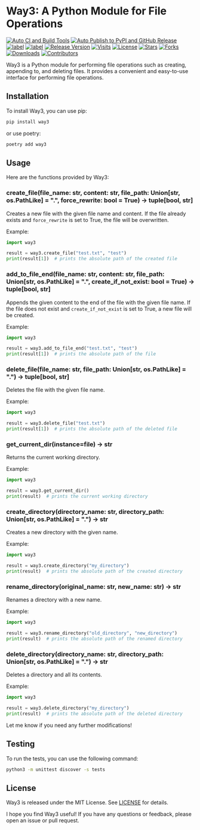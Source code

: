 # Way3: A Python Module for File Operations

[![Auto CI and Build Tools](https://github.com/aboutmydreams/way3/actions/workflows/ci-test.yml/badge.svg)](https://github.com/aboutmydreams/way3/actions/workflows/ci-test.yml)
[![Auto Publish to PyPI and GitHub Release](https://github.com/aboutmydreams/way3/actions/workflows/release.yml/badge.svg)](https://github.com/aboutmydreams/way3/actions/workflows/release.yml)
[![label](https://img.shields.io/badge/%E4%B8%AD%E6%96%87%E6%96%87%E6%A1%A3-ZH-brightgreen)](https://github.com/aboutmydreams/way3/blob/main/README_ZH.md)
[![label](https://img.shields.io/badge/English-EN-brightgreen)](https://github.com/aboutmydreams/way3/blob/main/README.md)
[![Release Version](https://img.shields.io/github/release/aboutmydreams/way3.svg)](https://github.com/aboutmydreams/way3/releases)
[![Visits](https://komarev.com/ghpvc/?username=aboutmydreams&repo=way3)](https://github.com/aboutmydreams/way3)
[![License](https://img.shields.io/github/license/aboutmydreams/way3.svg)](https://github.com/aboutmydreams/way3/license)
[![Stars](https://img.shields.io/github/stars/aboutmydreams/way3.svg)](https://github.com/aboutmydreams/way3/stargazers)
[![Forks](https://img.shields.io/github/forks/aboutmydreams/way3.svg)](https://github.com/aboutmydreams/way3/network)
[![Downloads](https://pepy.tech/badge/way3)](https://pepy.tech/project/way3)
[![Contributors](https://img.shields.io/github/contributors/aboutmydreams/way3.svg)](https://github.com/aboutmydreams/way3/graphs/contributors)

Way3 is a Python module for performing file operations such as creating, appending to, and deleting files. It provides a convenient and easy-to-use interface for performing file operations.

## Installation

To install Way3, you can use pip:

```bash
pip install way3
```

or use poetry:

```bash
poetry add way3 
```

## Usage

Here are the functions provided by Way3:

### create_file(file_name: str, content: str, file_path: Union[str, os.PathLike] = ".", force_rewrite: bool = True) -> tuple[bool, str]

Creates a new file with the given file name and content. If the file already exists and `force_rewrite` is set to True, the file will be overwritten.

Example:

```python
import way3

result = way3.create_file("test.txt", "test")
print(result[1])  # prints the absolute path of the created file
```

### add_to_file_end(file_name: str, content: str, file_path: Union[str, os.PathLike] = ".", create_if_not_exist: bool = True) -> tuple[bool, str]

Appends the given content to the end of the file with the given file name. If the file does not exist and `create_if_not_exist` is set to True, a new file will be created.

Example:

```python
import way3

result = way3.add_to_file_end("test.txt", "test")
print(result[1])  # prints the absolute path of the file
```

### delete_file(file_name: str, file_path: Union[str, os.PathLike] = ".") -> tuple[bool, str]

Deletes the file with the given file name.

Example:

```python
import way3

result = way3.delete_file("test.txt")
print(result[1])  # prints the absolute path of the deleted file
```

### get_current_dir(instance=__file__) -> str

Returns the current working directory.

Example:

```python
import way3

result = way3.get_current_dir()
print(result)  # prints the current working directory
```

### create_directory(directory_name: str, directory_path: Union[str, os.PathLike] = ".") -> str

Creates a new directory with the given name.

Example:

```python
import way3

result = way3.create_directory("my_directory")
print(result)  # prints the absolute path of the created directory
```

### rename_directory(original_name: str, new_name: str) -> str

Renames a directory with a new name.

Example:

```python
import way3

result = way3.rename_directory("old_directory", "new_directory")
print(result)  # prints the absolute path of the renamed directory
```

### delete_directory(directory_name: str, directory_path: Union[str, os.PathLike] = ".") -> str

Deletes a directory and all its contents.

Example:

```python
import way3

result = way3.delete_directory("my_directory")
print(result)  # prints the absolute path of the deleted directory
```

Let me know if you need any further modifications!

## Testing

To run the tests, you can use the following command:

```bash
python3 -m unittest discover -s tests
```

## License

Way3 is released under the MIT License. See [LICENSE](LICENSE) for details.

I hope you find Way3 useful! If you have any questions or feedback, please open an issue or pull request.